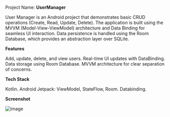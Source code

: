 Project Name: **UserManager**

User Manager is an Android project that demonstrates basic CRUD operations (Create, Read, Update, Delete).
The application is built using the MVVM (Model-View-ViewModel) architecture and Data Binding for seamless UI interaction.
Data persistence is handled using the Room Database, which provides an abstraction layer over SQLite.

**Features**

Add, update, delete, and view users.
Real-time UI updates with DataBinding.
Data storage using Room Database.
MVVM architecture for clear separation of concerns.

**Tech Stack**

Kotlin.
Android Jetpack: ViewModel, StateFlow, Room.
Databinding.

**Screenshot**

![image](https://github.com/user-attachments/assets/b0bac567-fc85-441d-a205-2e9dd738f383)
